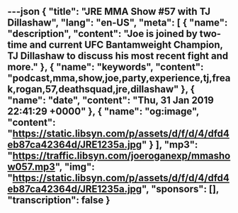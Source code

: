 ---json
{
  "title": "JRE MMA Show #57 with TJ Dillashaw",
  "lang": "en-US",
  "meta": [
    {
      "name": "description",
      "content": "Joe is joined by two-time and current UFC Bantamweight Champion, TJ Dillashaw to discuss his most recent fight and more."
    },
    {
      "name": "keywords",
      "content": "podcast,mma,show,joe,party,experience,tj,freak,rogan,57,deathsquad,jre,dillashaw"
    },
    {
      "name": "date",
      "content": "Thu, 31 Jan 2019 22:41:29 +0000"
    },
    {
      "name": "og:image",
      "content": "https://static.libsyn.com/p/assets/d/f/d/4/dfd4eb87ca42364d/JRE1235a.jpg"
    }
  ],
  "mp3": "https://traffic.libsyn.com/joeroganexp/mmashow057.mp3",
  "img": "https://static.libsyn.com/p/assets/d/f/d/4/dfd4eb87ca42364d/JRE1235a.jpg",
  "sponsors": [],
  "transcription": false
}
---
<episode-header />

<timemark seconds="0" />

<transcribe-call-to-action />

<episode-footer />